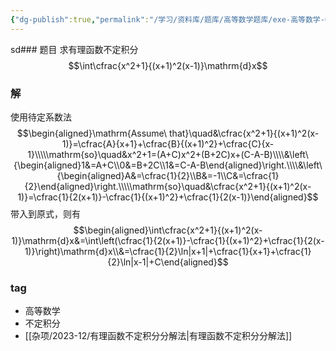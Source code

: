 ```yaml
---
{"dg-publish":true,"permalink":"/学习/资料库/题库/高等数学题库/exe-高等数学-00000021/","dgPassFrontmatter":true}
---
```


sd### 题目
求有理函数不定积分
$$\int\cfrac{x^2+1}{(x+1)^2(x-1)}\mathrm{d}x$$
### 解
使用待定系数法
$$\begin{aligned}\mathrm{Assume\ that}\quad&\cfrac{x^2+1}{(x+1)^2(x-1)}=\cfrac{A}{x+1}+\cfrac{B}{(x+1)^2}+\cfrac{C}{x-1}\\\\\mathrm{so}\quad&x^2+1=(A+C)x^2+(B+2C)x+(C-A-B)\\\\&\left\{\begin{aligned}1&=A+C\\0&=B+2C\\1&=C-A-B\end{aligned}\right.\\\\&\left\{\begin{aligned}A&=\cfrac{1}{2}\\B&=-1\\C&=\cfrac{1}{2}\end{aligned}\right.\\\\\mathrm{so}\quad&\cfrac{x^2+1}{(x+1)^2(x-1)}=\cfrac{1}{2(x+1)}-\cfrac{1}{(x+1)^2}+\cfrac{1}{2(x-1)}\end{aligned}$$
带入到原式，则有
$$\begin{aligned}\int\cfrac{x^2+1}{(x+1)^2(x-1)}\mathrm{d}x&=\int\left(\cfrac{1}{2(x+1)}-\cfrac{1}{(x+1)^2}+\cfrac{1}{2(x-1)}\right)\mathrm{d}x\\&=\cfrac{1}{2}\ln|x+1|+\cfrac{1}{x+1}+\cfrac{1}{2}\ln|x-1|+C\end{aligned}$$
### tag
- 高等数学
- 不定积分
- [[杂项/2023-12/有理函数不定积分分解法\|有理函数不定积分分解法]]